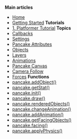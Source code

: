 **Main articles**
  - [Home](http://mightypancake.games)
  - [Getting Started](http://mightypancake.games/#/tutorials/Getting_Started)
**Tutorials**
  - [1. Platformer Tutorial](http://mightypancake.games/#/tutorials/platformer)
**Topics**
  - [Callbacks](http://mightypancake.games/#/documentation/topics/callbacks)
  - [Settings](http://mightypancake.games/#/documentation/topics/settings)
  - [Pancake Attributes](http://mightypancake.games/#/documentation/topics/pancake_attributes)
  - [Objects](http://mightypancake.games/#/documentation/topics/objects)
  - [Layers](http://mightypancake.games/#/documentation/topics/layers)
  - [Animations](http://mightypancake.games/#/documentation/topics/animations)
  - [Pancake Canvas](http://mightypancake.games/#/documentation/topics/pancake_canvas)
  - [Camera Follow](http://mightypancake.games/#/documentation/topics/camera_follow)
  - [Forces](http://mightypancake.games/#/documentation/topics/forces)
**Functions**
  - [pancake.addObject()](http://mightypancake.games/#/documentation/functions/pancake.addObject())
  - [pancake.getStat()](http://mightypancake.games/#/documentation/functions/pancake.getStat())
  - [pancake.init()](http://mightypancake.games/#/documentation/functions/pancake.init())
  - [pancake.draw()](http://mightypancake.games/#/documentation/functions/pancake.draw())
  - [pancake.renderedObjects()](http://mightypancake.games/#/documentation/functions/pancake.renderedObjects())
  - [pancake.changeAnimation()](http://mightypancake.games/#/documentation/functions/pancake.changeAnimation())
  - [pancake.addAnimation()](http://mightypancake.games/#/documentation/functions/pancake.addAnimation())
  - [pancake.getFacingObjects()](http://mightypancake.games/#/documentation/functions/pancake.getFacingObjects())
  - [pancake.facing()](http://mightypancake.games/#/documentation/functions/pancake.facing())
  - [pancake.applyPhysics()](http://mightypancake.games/#/documentation/functions/pancake.facing())
